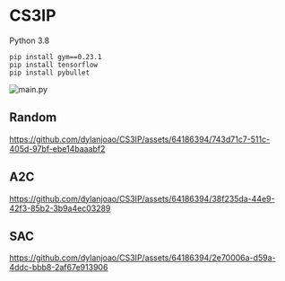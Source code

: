 
# CS3IP
 
Python 3.8

    pip install gym==0.23.1
    pip install tensorflow
    pip install pybullet

![main.py](https://i.imgur.com/Sl7ygce.png)

## Random
https://github.com/dylanjoao/CS3IP/assets/64186394/743d71c7-511c-405d-97bf-ebe14baaabf2
## A2C
https://github.com/dylanjoao/CS3IP/assets/64186394/38f235da-44e9-42f3-85b2-3b9a4ec03289
## SAC
https://github.com/dylanjoao/CS3IP/assets/64186394/2e70006a-d59a-4ddc-bbb8-2af67e913906




